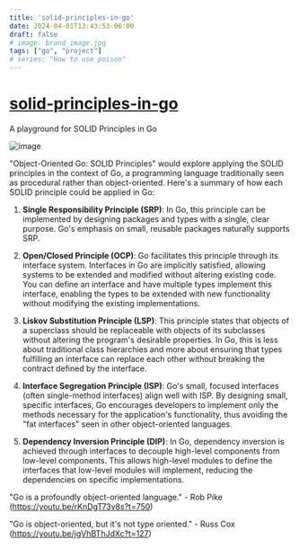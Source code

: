 ```yaml
---
title: 'solid-principles-in-go'
date: 2024-04-01T13:43:53-06:00
draft: false
# image: brand_image.jpg
tags: ["go", "project"]
# series: "How to use poison"
---
```


# [solid-principles-in-go](https://github.com/JustJordanT/solid-principles-in-go/blob/master/README.md)
A playground for SOLID Principles in Go

![image](https://github.com/JustJordanT/object-oriented-go/assets/38886930/b4213c01-3fd3-4630-88f2-5c4885ca49a0)

"Object-Oriented Go: SOLID Principles" would explore applying the SOLID principles in the context of Go, a programming language traditionally seen as procedural rather than object-oriented. Here's a summary of how each SOLID principle could be applied in Go:

1. **Single Responsibility Principle (SRP)**: In Go, this principle can be implemented by designing packages and types with a single, clear purpose. Go's emphasis on small, reusable packages naturally supports SRP.

2. **Open/Closed Principle (OCP)**: Go facilitates this principle through its interface system. Interfaces in Go are implicitly satisfied, allowing systems to be extended and modified without altering existing code. You can define an interface and have multiple types implement this interface, enabling the types to be extended with new functionality without modifying the existing implementations.

3. **Liskov Substitution Principle (LSP)**: This principle states that objects of a superclass should be replaceable with objects of its subclasses without altering the program's desirable properties. In Go, this is less about traditional class hierarchies and more about ensuring that types fulfilling an interface can replace each other without breaking the contract defined by the interface.

4. **Interface Segregation Principle (ISP)**: Go's small, focused interfaces (often single-method interfaces) align well with ISP. By designing small, specific interfaces, Go encourages developers to implement only the methods necessary for the application's functionality, thus avoiding the "fat interfaces" seen in other object-oriented languages.

5. **Dependency Inversion Principle (DIP)**: In Go, dependency inversion is achieved through interfaces to decouple high-level components from low-level components. This allows high-level modules to define the interfaces that low-level modules will implement, reducing the dependencies on specific implementations.


"Go is a profoundly object-oriented language." - Rob Pike (https://youtu.be/rKnDgT73v8s?t=750)

"Go is object-oriented, but it's not type oriented." - Russ Cox (https://youtu.be/jgVhBThJdXc?t=127)
